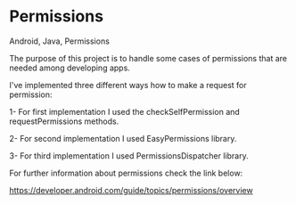# Permissions
Android, Java, Permissions

The purpose of this project is to handle some cases of permissions that are needed among developing apps.

I've implemented three different ways how to make a request for permission:

1- For first implementation I used the checkSelfPermission and requestPermissions methods.

2- For second implementation I used EasyPermissions library.

3- For third implementation I used PermissionsDispatcher library.


For further information about permissions check the link below:

https://developer.android.com/guide/topics/permissions/overview

